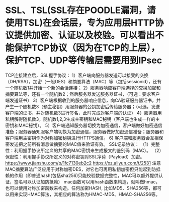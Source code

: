# SSL、TSL(SSL存在POODLE漏洞，请使用TSL)在会话层，专为应用层HTTP协议提供加密、认证以及校验。可以看出不能保护TCP协议（因为在TCP的上层），保护TCP、UDP等传输层需要用到IPsec
TCP连接建立后，SSL握手协议：
1）客户端向服务器发送可以接受的交换（DH/RSA），加密（一般DES）和摘要算法（MAC）等（包括sessionid），还有一个随机数1并开始一个新的会话连接；
2）服务器响应客户端选择的交换加密和摘要算法等，还有一个随机数2；然后服务器发送服务器证书，（可选：要求客户端发送证书）
3）客户端根据收到的服务器响应信息，向CA验证服务器证书，并产生一个随机数3（预主秘钥）用服务器的公钥加密后传给服务器；（可选，发送客户端的证书，并对随机数3进行签名，此时完成对客户端的认证）
4）服务器用私钥解得随机数3，随机数1,2,3生成主密钥和MAC秘钥（客户端也生成一样的主密钥和MAC秘钥）。
5）客户端通知服务器切换为加密通信，客户端做好加密通信准备；服务器通知服客户端切换为加密通信，服务器做好加密通信准备；服务器和客户端用主密钥作为对称加密秘钥进行HTTPS通信。
6)  客户端和服务器会互相保密发送把之前所有消息做摘要的MAC值来验证有效。
SSL记录协议：
（1）完整性：利用握手协议所定义的共享的MAC密钥来生成报文的鉴别码（MAC）。
（2）保密性：利用握手协议所定义的对称密钥对SSL净荷（Payload）加密。
https://www.jianshu.com/p/1fc7130eb2c2
https://xz.aliyun.com/t/2531
注意MAC摘要算法广泛应用于对称加密DES，对它也可再用私钥加密但只能起到防抵赖的作用（即普通hash(包括sha256)只能校验数据完整性，MAC可以额外提供认证，签名可以认证加防抵赖）
mac函数可以用hash函数来构造，就叫做hmac，也可以使用对称加密函数来构造。任何加密HASH, 比如MD5、SHA256等，都可以用来实现HMAC算法，其相应的算法称为HMAC-MD5、HMAC-SHA256等。